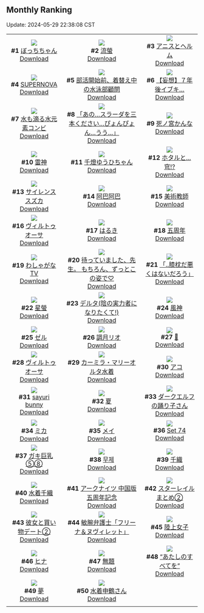 ## Monthly Ranking
Update: 2024-05-29 22:38:08 CST

|      |      |      |
| :----: | :----: | :----: |
| ![](https://i.pixiv.re/c/240x480/img-master/img/2024/05/01/18/54/23/118330511_p0_master1200.jpg)<br>**#1** [ぼっちちゃん](https://www.pixiv.net/artworks/118330511)<br>[Download](https://i.pixiv.re/img-original/img/2024/05/01/18/54/23/118330511_p0.jpg) | ![](https://i.pixiv.re/c/240x480/img-master/img/2024/05/01/18/00/14/118329005_p0_master1200.jpg)<br>**#2** [流螢](https://www.pixiv.net/artworks/118329005)<br>[Download](https://i.pixiv.re/img-original/img/2024/05/01/18/00/14/118329005_p0.jpg) | ![](https://i.pixiv.re/c/240x480/img-master/img/2024/05/01/00/00/36/118310278_p0_master1200.jpg)<br>**#3** [アニスとヘルム](https://www.pixiv.net/artworks/118310278)<br>[Download](https://i.pixiv.re/img-original/img/2024/05/01/00/00/36/118310278_p0.jpg) |
| ![](https://i.pixiv.re/c/240x480/img-master/img/2024/05/01/00/00/33/118310262_p0_master1200.jpg)<br>**#4** [SUPERNOVA](https://www.pixiv.net/artworks/118310262)<br>[Download](https://i.pixiv.re/img-original/img/2024/05/01/00/00/33/118310262_p0.png) | ![](https://i.pixiv.re/c/240x480/img-master/img/2024/04/30/20/28/14/118302307_p0_master1200.jpg)<br>**#5** [部活開始前、着替え中の水泳部顧問](https://www.pixiv.net/artworks/118302307)<br>[Download](https://i.pixiv.re/img-original/img/2024/04/30/20/28/14/118302307_p0.jpg) | ![](https://i.pixiv.re/c/240x480/img-master/img/2024/04/30/19/04/51/118299863_p0_master1200.jpg)<br>**#6** [【妄想】７年後イブキ…](https://www.pixiv.net/artworks/118299863)<br>[Download](https://i.pixiv.re/img-original/img/2024/04/30/19/04/51/118299863_p0.png) |
| ![](https://i.pixiv.re/c/240x480/img-master/img/2024/04/30/00/00/26/118280612_p0_master1200.jpg)<br>**#7** [水も滴る水元素コンビ](https://www.pixiv.net/artworks/118280612)<br>[Download](https://i.pixiv.re/img-original/img/2024/04/30/00/00/26/118280612_p0.jpg) | ![](https://i.pixiv.re/c/240x480/img-master/img/2024/05/01/00/30/02/118311756_p0_master1200.jpg)<br>**#8** [「あの…スラーダを三本ください…ぴょんぴょん…うう…」](https://www.pixiv.net/artworks/118311756)<br>[Download](https://i.pixiv.re/img-original/img/2024/05/01/00/30/02/118311756_p0.png) | ![](https://i.pixiv.re/c/240x480/img-master/img/2024/05/01/11/08/28/118321130_p0_master1200.jpg)<br>**#9** [死ノ宮かんな](https://www.pixiv.net/artworks/118321130)<br>[Download](https://i.pixiv.re/img-original/img/2024/05/01/11/08/28/118321130_p0.png) |
| ![](https://i.pixiv.re/c/240x480/img-master/img/2024/04/30/00/00/13/118280542_p0_master1200.jpg)<br>**#10** [雷神](https://www.pixiv.net/artworks/118280542)<br>[Download](https://i.pixiv.re/img-original/img/2024/04/30/00/00/13/118280542_p0.png) | ![](https://i.pixiv.re/c/240x480/img-master/img/2024/05/02/00/00/12/118340936_p0_master1200.jpg)<br>**#11** [千燈ゆうひちゃん](https://www.pixiv.net/artworks/118340936)<br>[Download](https://i.pixiv.re/img-original/img/2024/05/02/00/00/12/118340936_p0.jpg) | ![](https://i.pixiv.re/c/240x480/img-master/img/2024/05/03/22/09/33/118396905_p0_master1200.jpg)<br>**#12** [ホタルと...穹!?](https://www.pixiv.net/artworks/118396905)<br>[Download](https://i.pixiv.re/img-original/img/2024/05/03/22/09/33/118396905_p0.jpg) |
| ![](https://i.pixiv.re/c/240x480/img-master/img/2024/05/01/18/36/07/118330037_p0_master1200.jpg)<br>**#13** [サイレンススズカ](https://www.pixiv.net/artworks/118330037)<br>[Download](https://i.pixiv.re/img-original/img/2024/05/01/18/36/07/118330037_p0.jpg) | ![](https://i.pixiv.re/c/240x480/img-master/img/2024/05/01/15/14/41/118325490_p0_master1200.jpg)<br>**#14** [阿巴阿巴](https://www.pixiv.net/artworks/118325490)<br>[Download](https://i.pixiv.re/img-original/img/2024/05/01/15/14/41/118325490_p0.png) | ![](https://i.pixiv.re/c/240x480/img-master/img/2024/04/30/20/52/56/118303102_p0_master1200.jpg)<br>**#15** [美術教師](https://www.pixiv.net/artworks/118303102)<br>[Download](https://i.pixiv.re/img-original/img/2024/04/30/20/52/56/118303102_p0.jpg) |
| ![](https://i.pixiv.re/c/240x480/img-master/img/2024/05/01/00/09/03/118310924_p0_master1200.jpg)<br>**#16** [ヴィルトゥオーサ](https://www.pixiv.net/artworks/118310924)<br>[Download](https://i.pixiv.re/img-original/img/2024/05/01/00/09/03/118310924_p0.jpg) | ![](https://i.pixiv.re/c/240x480/img-master/img/2024/05/01/00/54/29/118312531_p0_master1200.jpg)<br>**#17** [はるき](https://www.pixiv.net/artworks/118312531)<br>[Download](https://i.pixiv.re/img-original/img/2024/05/01/00/54/29/118312531_p0.jpg) | ![](https://i.pixiv.re/c/240x480/img-master/img/2024/05/01/02/02/31/118314218_p0_master1200.jpg)<br>**#18** [五周年](https://www.pixiv.net/artworks/118314218)<br>[Download](https://i.pixiv.re/img-original/img/2024/05/01/02/02/31/118314218_p0.jpg) |
| ![](https://i.pixiv.re/c/240x480/img-master/img/2024/05/01/00/26/13/118311599_p0_master1200.jpg)<br>**#19** [わしゃがなTV](https://www.pixiv.net/artworks/118311599)<br>[Download](https://i.pixiv.re/img-original/img/2024/05/01/00/26/13/118311599_p0.jpg) | ![](https://i.pixiv.re/c/240x480/img-master/img/2024/05/01/00/06/20/118310805_p0_master1200.jpg)<br>**#20** [待っていました、先生。 もちろん、ずっとこの姿で♡](https://www.pixiv.net/artworks/118310805)<br>[Download](https://i.pixiv.re/img-original/img/2024/05/01/00/06/20/118310805_p0.jpg) | ![](https://i.pixiv.re/c/240x480/img-master/img/2024/04/30/17/38/37/118297617_p0_master1200.jpg)<br>**#21** [「..膝枕だ悪くはないだろう」](https://www.pixiv.net/artworks/118297617)<br>[Download](https://i.pixiv.re/img-original/img/2024/04/30/17/38/37/118297617_p0.png) |
| ![](https://i.pixiv.re/c/240x480/img-master/img/2024/05/01/19/29/48/118331620_p0_master1200.jpg)<br>**#22** [星螢](https://www.pixiv.net/artworks/118331620)<br>[Download](https://i.pixiv.re/img-original/img/2024/05/01/19/29/48/118331620_p0.jpg) | ![](https://i.pixiv.re/c/240x480/img-master/img/2024/05/01/22/21/00/118337403_p0_master1200.jpg)<br>**#23** [デルタ(陰の実力者になりたくて!)](https://www.pixiv.net/artworks/118337403)<br>[Download](https://i.pixiv.re/img-original/img/2024/05/01/22/21/00/118337403_p0.jpg) | ![](https://i.pixiv.re/c/240x480/img-master/img/2024/04/30/00/00/11/118280533_p0_master1200.jpg)<br>**#24** [風神](https://www.pixiv.net/artworks/118280533)<br>[Download](https://i.pixiv.re/img-original/img/2024/04/30/00/00/11/118280533_p0.png) |
| ![](https://i.pixiv.re/c/240x480/img-master/img/2024/05/01/13/10/18/118323395_p0_master1200.jpg)<br>**#25** [ゼル](https://www.pixiv.net/artworks/118323395)<br>[Download](https://i.pixiv.re/img-original/img/2024/05/01/13/10/18/118323395_p0.png) | ![](https://i.pixiv.re/c/240x480/img-master/img/2024/05/03/16/23/19/118388071_p0_master1200.jpg)<br>**#26** [調月リオ](https://www.pixiv.net/artworks/118388071)<br>[Download](https://i.pixiv.re/img-original/img/2024/05/03/16/23/19/118388071_p0.jpg) | ![](https://i.pixiv.re/c/240x480/img-master/img/2024/05/02/19/37/11/118361479_p0_master1200.jpg)<br>**#27** [👑](https://www.pixiv.net/artworks/118361479)<br>[Download](https://i.pixiv.re/img-original/img/2024/05/02/19/37/11/118361479_p0.jpg) |
| ![](https://i.pixiv.re/c/240x480/img-master/img/2024/04/30/22/06/27/118305925_p0_master1200.jpg)<br>**#28** [ヴィルトゥオーサ](https://www.pixiv.net/artworks/118305925)<br>[Download](https://i.pixiv.re/img-original/img/2024/04/30/22/06/27/118305925_p0.jpg) | ![](https://i.pixiv.re/c/240x480/img-master/img/2024/04/30/12/25/18/118292276_p0_master1200.jpg)<br>**#29** [カーミラ・マリーオルタ水着](https://www.pixiv.net/artworks/118292276)<br>[Download](https://i.pixiv.re/img-original/img/2024/04/30/12/25/18/118292276_p0.png) | ![](https://i.pixiv.re/c/240x480/img-master/img/2024/05/01/00/00/50/118310354_p0_master1200.jpg)<br>**#30** [アコ](https://www.pixiv.net/artworks/118310354)<br>[Download](https://i.pixiv.re/img-original/img/2024/05/01/00/00/50/118310354_p0.jpg) |
| ![](https://i.pixiv.re/c/240x480/img-master/img/2024/05/02/00/15/37/118341752_p0_master1200.jpg)<br>**#31** [sayuri bunny](https://www.pixiv.net/artworks/118341752)<br>[Download](https://i.pixiv.re/img-original/img/2024/05/02/00/15/37/118341752_p0.jpg) | ![](https://i.pixiv.re/c/240x480/img-master/img/2024/05/01/00/00/21/118310211_p0_master1200.jpg)<br>**#32** [夏](https://www.pixiv.net/artworks/118310211)<br>[Download](https://i.pixiv.re/img-original/img/2024/05/01/00/00/21/118310211_p0.jpg) | ![](https://i.pixiv.re/c/240x480/img-master/img/2024/04/30/00/00/19/118280572_p0_master1200.jpg)<br>**#33** [ダークエルフの踊り子さん](https://www.pixiv.net/artworks/118280572)<br>[Download](https://i.pixiv.re/img-original/img/2024/04/30/00/00/19/118280572_p0.png) |
| ![](https://i.pixiv.re/c/240x480/img-master/img/2024/05/01/17/13/48/118327912_p0_master1200.jpg)<br>**#34** [ミカ](https://www.pixiv.net/artworks/118327912)<br>[Download](https://i.pixiv.re/img-original/img/2024/05/01/17/13/48/118327912_p0.png) | ![](https://i.pixiv.re/c/240x480/img-master/img/2024/05/02/08/00/07/118348953_p0_master1200.jpg)<br>**#35** [メイ](https://www.pixiv.net/artworks/118348953)<br>[Download](https://i.pixiv.re/img-original/img/2024/05/02/08/00/07/118348953_p0.jpg) | ![](https://i.pixiv.re/c/240x480/img-master/img/2024/05/01/04/59/11/118316513_p0_master1200.jpg)<br>**#36** [Set 74](https://www.pixiv.net/artworks/118316513)<br>[Download](https://i.pixiv.re/img-original/img/2024/05/01/04/59/11/118316513_p0.jpg) |
| ![](https://i.pixiv.re/c/240x480/img-master/img/2024/04/29/08/00/04/118256483_p0_master1200.jpg)<br>**#37** [ガキ巨乳⑤⑧](https://www.pixiv.net/artworks/118256483)<br>[Download](https://i.pixiv.re/img-original/img/2024/04/29/08/00/04/118256483_p0.jpg) | ![](https://i.pixiv.re/c/240x480/img-master/img/2024/05/01/00/14/10/118311143_p0_master1200.jpg)<br>**#38** [무제](https://www.pixiv.net/artworks/118311143)<br>[Download](https://i.pixiv.re/img-original/img/2024/05/01/00/14/10/118311143_p0.jpg) | ![](https://i.pixiv.re/c/240x480/img-master/img/2024/05/02/00/00/14/118340943_p0_master1200.jpg)<br>**#39** [千織](https://www.pixiv.net/artworks/118340943)<br>[Download](https://i.pixiv.re/img-original/img/2024/05/02/00/00/14/118340943_p0.jpg) |
| ![](https://i.pixiv.re/c/240x480/img-master/img/2024/04/30/12/36/16/118292481_p0_master1200.jpg)<br>**#40** [水着千織](https://www.pixiv.net/artworks/118292481)<br>[Download](https://i.pixiv.re/img-original/img/2024/04/30/12/36/16/118292481_p0.jpg) | ![](https://i.pixiv.re/c/240x480/img-master/img/2024/05/02/16/15/40/118356793_p0_master1200.jpg)<br>**#41** [アークナイツ 中国版五周年記念](https://www.pixiv.net/artworks/118356793)<br>[Download](https://i.pixiv.re/img-original/img/2024/05/02/16/15/40/118356793_p0.jpg) | ![](https://i.pixiv.re/c/240x480/img-master/img/2024/05/01/22/15/58/118337230_p0_master1200.jpg)<br>**#42** [スターレイルまとめ②](https://www.pixiv.net/artworks/118337230)<br>[Download](https://i.pixiv.re/img-original/img/2024/05/01/22/15/58/118337230_p0.png) |
| ![](https://i.pixiv.re/c/240x480/img-master/img/2024/04/29/17/29/12/118267355_p0_master1200.jpg)<br>**#43** [彼女と買い物デート②](https://www.pixiv.net/artworks/118267355)<br>[Download](https://i.pixiv.re/img-original/img/2024/04/29/17/29/12/118267355_p0.jpg) | ![](https://i.pixiv.re/c/240x480/img-master/img/2024/04/30/17/30/03/118297441_p0_master1200.jpg)<br>**#44** [敏腕弁護士「フリーナ＆ヌヴィレット」](https://www.pixiv.net/artworks/118297441)<br>[Download](https://i.pixiv.re/img-original/img/2024/04/30/17/30/03/118297441_p0.jpg) | ![](https://i.pixiv.re/c/240x480/img-master/img/2024/05/02/18/08/30/118359171_p0_master1200.jpg)<br>**#45** [陸上女子](https://www.pixiv.net/artworks/118359171)<br>[Download](https://i.pixiv.re/img-original/img/2024/05/02/18/08/30/118359171_p0.jpg) |
| ![](https://i.pixiv.re/c/240x480/img-master/img/2024/05/03/00/00/07/118370203_p0_master1200.jpg)<br>**#46** [ヒナ](https://www.pixiv.net/artworks/118370203)<br>[Download](https://i.pixiv.re/img-original/img/2024/05/03/00/00/07/118370203_p0.jpg) | ![](https://i.pixiv.re/c/240x480/img-master/img/2024/04/30/10/54/24/118290765_p0_master1200.jpg)<br>**#47** [無題](https://www.pixiv.net/artworks/118290765)<br>[Download](https://i.pixiv.re/img-original/img/2024/04/30/10/54/24/118290765_p0.jpg) | ![](https://i.pixiv.re/c/240x480/img-master/img/2024/05/01/00/07/29/118310857_p0_master1200.jpg)<br>**#48** [“あたしのすべてを”](https://www.pixiv.net/artworks/118310857)<br>[Download](https://i.pixiv.re/img-original/img/2024/05/01/00/07/29/118310857_p0.png) |
| ![](https://i.pixiv.re/c/240x480/img-master/img/2024/04/30/00/07/37/118281177_p0_master1200.jpg)<br>**#49** [夢](https://www.pixiv.net/artworks/118281177)<br>[Download](https://i.pixiv.re/img-original/img/2024/04/30/00/07/37/118281177_p0.jpg) | ![](https://i.pixiv.re/c/240x480/img-master/img/2024/05/01/19/01/22/118330795_p0_master1200.jpg)<br>**#50** [水着申鶴さん](https://www.pixiv.net/artworks/118330795)<br>[Download](https://i.pixiv.re/img-original/img/2024/05/01/19/01/22/118330795_p0.png) |
|      |
